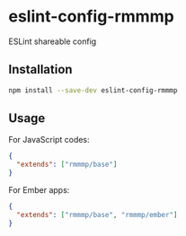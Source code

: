 # eslint-config-rmmmp

ESLint shareable config

## Installation

```bash
npm install --save-dev eslint-config-rmmmp
```

## Usage

For JavaScript codes:

```json
{
  "extends": ["rmmmp/base"]
}
```

For Ember apps:

```json
{
  "extends": ["rmmmp/base", "rmmmp/ember"]
}
```
